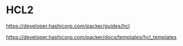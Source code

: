 # HCL2
https://developer.hashicorp.com/packer/guides/hcl

https://developer.hashicorp.com/packer/docs/templates/hcl_templates

